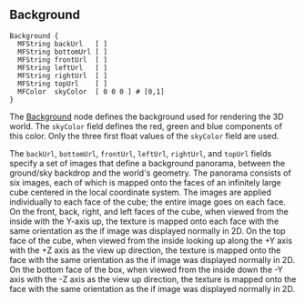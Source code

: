 ## Background

```
Background {
  MFString backUrl   [ ]
  MFString bottomUrl [ ]
  MFString frontUrl  [ ]
  MFString leftUrl   [ ]
  MFString rightUrl  [ ]
  MFString topUrl    [ ]
  MFColor  skyColor  [ 0 0 0 ] # [0,1]
}
```

The [Background](#background) node defines the background used for rendering the 3D world.
The `skyColor` field defines the red, green and blue components of this color.
Only the three first float values of the `skyColor` field are used.

The `backUrl`, `bottomUrl`, `frontUrl`, `leftUrl`, `rightUrl`, and `topUrl` fields specify a set of images that define a background panorama, between the ground/sky backdrop and the world's geometry.
The panorama consists of six images, each of which is mapped onto the faces of an infinitely large cube centered in the local coordinate system.
The images are applied individually to each face of the cube; the entire image goes on each face.
On the front, back, right, and left faces of the cube, when viewed from the inside with the Y-axis up, the texture is mapped onto each face with the same orientation as the if image was displayed normally in 2D.
On the top face of the cube, when viewed from the inside looking up along the +Y axis with the +Z axis as the view up direction, the texture is mapped onto the face with the same orientation as the if image was displayed normally in 2D.
On the bottom face of the box, when viewed from the inside down the -Y axis with the -Z axis as the view up direction, the texture is mapped onto the face with the same orientation as the if image was displayed normally in 2D.
